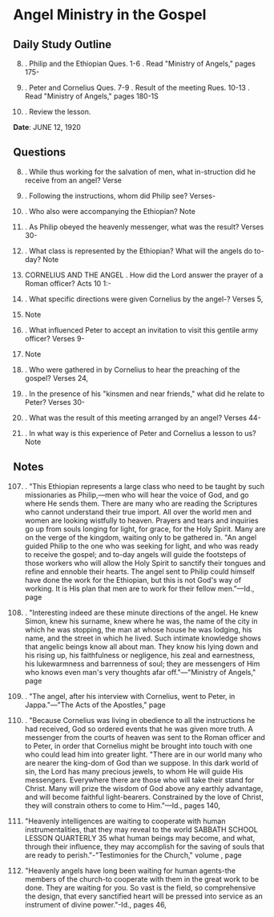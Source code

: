 # Angel Ministry in the Gospel

## Daily Study Outline

8. .  Philip and the Ethiopian Ques. 1-6 .  Read "Ministry of Angels," pages 175-  

180. .  Peter and Cornelius Ques. 7-9 .  Result of the meeting Rues. 10-13 .  Read "Ministry of Angels," pages 180-1S  

6. .  Review the lesson.  

**Date**: JUNE 12, 1920

## Questions

8. . While thus working for the salvation of men, what in-struction did he receive from an angel? Verse  

26. . Following the instructions, whom did Philip see? Verses-  

29. . Who also were accompanying the Ethiopian? Note  

1. . As Philip obeyed the heavenly messenger, what was the result? Verses 30-  

38. . What class is represented by the Ethiopian? What will the angels do to-day? Note  

2. CORNELIUS AND THE ANGEL . How did the Lord answer the prayer of a Roman officer? Acts 10 1:-  

4. . What specific directions were given Cornelius by the angel-? Verses 5,  

6. Note  

3. . What influenced Peter to accept an invitation to visit this gentile army officer? Verses 9-  

20. Note  

4. . Who were gathered in by Cornelius to hear the preaching of the gospel? Verses 24,  

27. . In the presence of his "kinsmen and near friends," what did he relate to Peter? Verses 30-  

33. . What was the result of this meeting arranged by an angel? Verses 44-  

49. . In what way is this experience of Peter and Cornelius a lesson to us? Note  

## Notes

107. . "This Ethiopian represents a large class who need to be taught by such missionaries as Philip,—men who will hear the voice of God, and go where He sends them.  There are many who are reading the Scriptures who cannot understand their true import.  All over the world men and women are looking wistfully to heaven.  Prayers and tears and inquiries go up from souls longing for light, for grace, for the Holy Spirit.  Many are on the verge of the kingdom, waiting only to be gathered in. "An angel guided Philip to the one who was seeking for light, and who was ready to receive the gospel; and to-day angels will guide the footsteps of those workers who will allow the Holy Spirit to sanctify their tongues and refine and ennoble their hearts.  The angel sent to Philip could himself have done the work for the Ethiopian, but this is not God's way of working.  It is His plan that men are to work for their fellow men."—Id., page  

109. . "Interesting indeed are these minute directions of the angel.  He knew Simon, knew his surname, knew where he was, the name of the city in which he was stopping, the man at whose house he was lodging, his name, and the street in which he lived.  Such intimate knowledge shows that angelic beings know all about man.  They know his lying down and his rising up, his faithfulness or negligence, his zeal and earnestness, his lukewarmness and barrenness of soul; they are messengers of Him who knows even man's very thoughts afar off."—"Ministry of Angels," page  

182. . "The angel, after his interview with Cornelius, went to Peter, in Jappa."—"The Acts of the Apostles," page  

135. . "Because Cornelius was living in obedience to all the instructions he had received, God so ordered events that he was given more truth.  A messenger from the courts of heaven was sent to the Roman officer and to Peter, in order that Cornelius might be brought into touch with one who could lead him into greater light. "There are in our world many who are nearer the king-dom of God than we suppose.  In this dark world of sin, the Lord has many precious jewels, to whom He will guide His messengers.  Everywhere there are those who will take their stand for Christ.  Many will prize the wisdom of God above any earthly advantage, and will become faithful light-bearers.  Constrained by the love of Christ, they will constrain others to come to Him."—Id., pages 140,  

141. "Heavenly intelligences are waiting to cooperate with human instrumentalities, that they may reveal to the world SABBATH SCHOOL LESSON QUARTERLY 35 what human beings may become, and what, through their influence, they may accomplish for the saving of souls that are ready to perish."-"Testimonies for the Church," volume , page  

30. "Heavenly angels have long been waiting for human agents-the members of the church-to cooperate with them in the great work to be done.  They are waiting for you.  So vast is the field, so comprehensive the design, that every sanctified heart will be pressed into service as an instrument of divine power."-Id., pages 46,  


